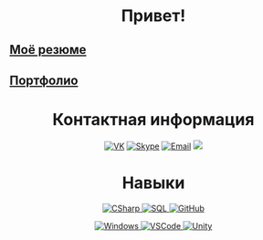 <h1 align="center">Привет!</h1>

<h2><a target="_blank" href="https://hh.ru/resume/7d00f3d7ff01faeb650039ed1f75523545696c">Моё резюме</a></h2>

<h2><a target="_blank" href="https://github.com/stars/KBA696/lists/portfolio">Портфолио</a></h2>

<h1 align="center">Контактная информация</h1>
<p align="center" align='right'>
  <a target="_blank" href="https://vk.com/kba696"><img alt="VK" src="https://img.shields.io/badge/vk.com/kba696-007d34?&logo=VK&style=for-the-badge&logoColor=white" /></a>	
  <a href="https://join.skype.com/invite/iiQcBm41y6qs"><img alt="Skype" src="https://img.shields.io/badge/Skype-007d34?&logo=Skype&style=for-the-badge&logoColor=white" /></a>
  <a target="_blank" href="mailto:kba696@ya.ru"><img alt="Email" src="https://img.shields.io/badge/kba696@ya.ru-007d34?&style=for-the-badge&logo=Mail.Ru&logoColor=white" /></a>
  <a target="_blank" href="https://t.me/kba696"><img src="https://img.shields.io/badge/kba696-007d34?style=for-the-badge&logo=telegram&logoColor=white"/></a>
</p>

<h1 align="center">Навыки</h1>
<p align="center" align='right'>
  <a target="_blank" href="#">
    <img alt="CSharp" src="https://img.shields.io/badge/c%23%20 WPF-%23239120.svg?&style=for-the-badge&logo=c-sharp&logoColor=white" /> 
  </a>
  <a target="_blank" href="#">
    <img alt="SQL" src="https://img.shields.io/badge/SQL через ADO.NET(SQLite)-4479A1?style=for-the-badge&logo=SQLite&textColor=black" /> 
  </a>
  <a target="_blank" href="#">
    <img alt="GitHub" src="https://img.shields.io/badge/GitHub через Visual Studio-%23121011.svg?&style=for-the-badge&logo=github&logoColor=white" />
  </a>
</p>

<p align="center" align='right'>
  <a target="_blank" href="#">
    <img alt="Windows" src="https://img.shields.io/badge/Windows%207‒11-0078D6.svg?&style=for-the-badge&logo=windows&logoColor=white" /> 
  </a>
  <a target="_blank" href="#">
    <img alt="VSCode" src="https://img.shields.io/badge/Visual Studio-007ACC.svg?&style=for-the-badge&logo=Visual Studio&logoColor=white" /> 
  </a>
    <a target="_blank" href="#">
    <img alt="Unity" src="https://img.shields.io/badge/Unity-007ACC.svg?&style=for-the-badge&logo=Unity&logoColor=white" /> 
  </a>
</p>
